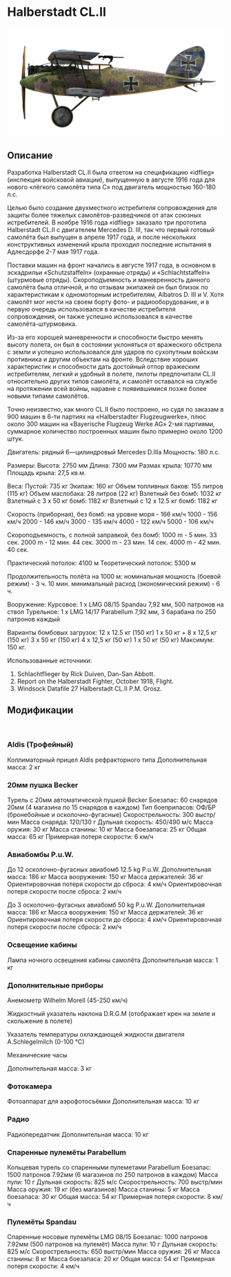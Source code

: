 ﻿# Halberstadt CL.II

![halberstadtcl2](../images/halberstadtcl2.png)

## Описание

Разработка Halberstadt CL.II была ответом на спецификацию «idflieg» (инспекция войсковой авиации), выпущенную в августе 1916 года для нового «лёгкого  самолёта типа С» под двигатель мощностью 160-180 л.с.

Целью было создание двухместного истребителя сопровождения для защиты более тяжелых  самолётов-разведчиков от атак союзных истребителей. В ноябре 1916 года «idflieg» заказало три прототипа Halberstadt CL.II с двигателем Mercedes D. III, так что первый готовый  самолёта был выпущен в апреле 1917 года, и после нескольких конструктивных изменений крыла проходил последние испытания в Адлесдорфе 2-7 мая 1917 года.

Поставки машин на фронт начались в августе 1917 года, в основном в эскадрильи «Schutzstaffeln» (охранные отряды) и «Schlachtstaffeln» (штурмовые отряды). Скороподъемность и маневренность данного самолёта была отличной, и по отзывам экипажей он был близок по характеристикам к одномоторным истребителям, Albatros D. III и V. Хотя самолёт мог нести на своем борту фото- и радиооборудование, и в первую очередь использовался в качестве истребителя сопровождения, он также успешно использовался в качестве самолёта-штурмовика.

Из-за его хорошей маневренности и способности быстро менять высоту полета, он был в состоянии уклоняться от вражеского обстрела с земли и успешно использовался для ударов по сухопутным войскам противника и другим объектам на фронте. Вследствие хороших характеристик и способности дать достойный отпор вражеским истребителям, легкий и удобный в полете, пилоты предпочитали CL.II относительно других типов  самолёта, и  самолёт оставался на службе на протяжении всей войны, наравне с появившимися позже более новыми типами  самолётов.

Точно неизвестно, как много CL.II было построено, но судя по заказам в 900 машин в 6-ти партиях на «Halberstadter Flugzeugwerke», плюс около 300 машин на «Bayerische Flugzeug Werke AG» 2-мя партиями, суммарное количество построенных машин было примерно около 1200 штук.


Двигатель: рядный 6—цилиндровый Mercedes D.IIIa
Мощность: 180 л.с.

Размеры:
Высота: 2750 мм
Длина: 7300 мм
Размах крыла: 10770 мм
Площадь крыла: 27,5 кв.м.

Веса:
Пустой: 735 кг
Экипаж: 160 кг
Объем топливных баков: 155 литров (115 кг)
Объем маслобакa: 28 литров (22 кг)
Взлетный без бомб: 1032 кг
Взлетный с 3 x 50 кг бомб: 1182 кг
Взлетный с 12 x 12.5 кг бомб: 1182 кг

Скорость (приборная), без бомб:
на уровне моря - 166 км/ч
1000 - 156 км/ч
2000 - 146 км/ч
3000 - 135 км/ч
4000 - 122 км/ч
5000 - 106 км/ч

Скороподъемность, с полной заправкой, без бомб:
1000 m -  5 мин. 33 сек.
2000 m - 12 мин. 44 сек.
3000 m - 23 мин. 14 сек.
4000 m - 42 мин. 40 сек.

Практический потолок: 4100 м
Теоретический потолок: 5300 м

Продолжительность полёта на 1000 м:
номинальная мощность (боевой режим) - 3 ч. 10 мин.
минимальный расход (экономический режим) - 6 ч.

Вооружение:
Курсовое: 1 х LMG 08/15 Spandau 7,92 мм, 500 патронов на ствол
Турельное: 1 х LMG 14/17 Parabellum 7,92 мм, 3 барабана по 250 патронов каждый

Варианты бомбовых загрузок:
12 x 12.5 кг (150 кг)
1 x 50 кг + 8 x 12,5 кг (150 кг)
3 x 50 кг (150 кг)
4 x 12,5 кг (50 кг)
1 x 50 кг (50 кг)
Максимум: 150 кг.

Использованные источники:
1) Schlachtflieger by Rick Duiven, Dan-San Abbott.
2) Report on the Halberstadt Fighter, October 1918, Flight.
3) Windsock Datafile 27 Halberstadt CL.II P.M. Grosz.

## Модификации
﻿

### Aldis (Трофейный)

Коллиматорный прицел Aldis рефракторного типа
Дополнительная масса: 2 кг
﻿

### 20мм пушка Becker

Турель с 20мм автоматической пушкой Becker
Боезапас: 60 снарядов 20мм (4 магазина по 15 снарядов в каждом)
Тип боеприпасов: ОФ/БР (бронебойные и осколочно-фугасные)
Скорострельность: 300 выстр/мин
Масса снаряда: 120/130 г
Дульная скорость: 450/490 м/с
Масса оружия: 30 кг
Масса станины: 10 кг
Масса боезапаса: 25 кг
Общая масса: 65 кг
Примерная потеря скорости: 6 км/ч﻿

### Авиабомбы P.u.W.

До 12 осколочно-фугасных авиабомб 12.5 kg P.u.W.
Дополнительная масса: 186 кг
Масса вооружения: 150 кг
Масса держателей: 36 кг
Ориентировочная потеря скорости до сброса: 4 км/ч
Ориентировочная потеря скорости после сброса: 2 км/ч

До 3 осколочно-фугасных авиабомб 50 kg P.u.W.
Дополнительная масса: 186 кг
Масса вооружения: 150 кг
Масса держателей: 36 кг
Ориентировочная потеря скорости до сброса: 4 км/ч
Ориентировочная потеря скорости после сброса: 2 км/ч﻿

### Освещение кабины

Лампа ночного освещения кабины самолёта
Дополнительная масса: 1 кг
﻿

### Дополнительные приборы

Анемометр Wilhelm Morell (45-250 км/ч)

Жидкостный указатель наклона D.R.G.M (отображает крен на земле и скольжение в полете)

Указатель температуры охлаждающей жидкости двигателя A.Schlegelmilch (0-100 °C)

Механические часы

Дополнительная масса: 3 кг﻿

### Фотокамера

Фотоаппарат для аэрофотосъёмки 
Дополнительная масса: 10 кг
﻿

### Радио

Радиопередатчик
Дополнительная масса: 10 кг﻿

### Спаренные пулемёты Parabellum

Кольцевая турель со спаренными пулеметами Parabellum
Боезапас: 1500 патронов 7.92мм (6 магазинов по 250 патронов в каждом)
Масса пули: 10 г
Дульная скорость: 825 м/с
Скорострельность: 700 выстр/мин
Масса оружия: 19 кг (без магазинов)
Масса станины: 5 кг
Масса боезапаса: 30 кг
Общая масса: 54 кг
Примерная потеря скорости: 8 км/ч﻿

### Пулемёты Spandau

Спаренные носовые пулемёты LMG 08/15
Боезапас: 1000 патронов 7.92мм (500 патронов на пулемёт)
Масса пули: 10 г
Дульная скорость: 825 м/с
Скорострельность: 650 выстр/мин
Масса оружия: 26 кг
Масса станины: 8 кг
Масса боезапаса: 20 кг
Общая масса: 54 кг
Примерная потеря скорости: 4 км/ч